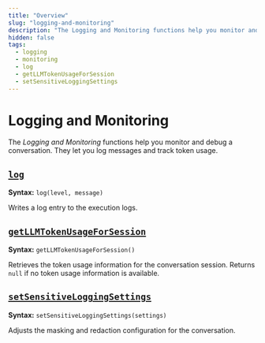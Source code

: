 ```yaml
---
title: "Overview"
slug: "logging-and-monitoring"
description: "The Logging and Monitoring functions help you monitor and debug a conversation. They let you log messages and track token usage."
hidden: false
tags:
  - logging
  - monitoring
  - log
  - getLLMTokenUsageForSession
  - setSensitiveLoggingSettings
---
```


# Logging and Monitoring

The _Logging and Monitoring_ functions help you monitor and debug a conversation. They let you log messages and track token usage.

## [`log`](log.md)

**Syntax:** `log(level, message)`

Writes a log entry to the execution logs.

## [`getLLMTokenUsageForSession`](getLLMTokenUsageForSession.md)

**Syntax:** `getLLMTokenUsageForSession()`

Retrieves the token usage information for the conversation session. Returns `null` if no token usage information is available.

## [`setSensitiveLoggingSettings`](setSensitiveLoggingSettings.md)

**Syntax:** `setSensitiveLoggingSettings(settings)`

Adjusts the masking and redaction configuration for the conversation.